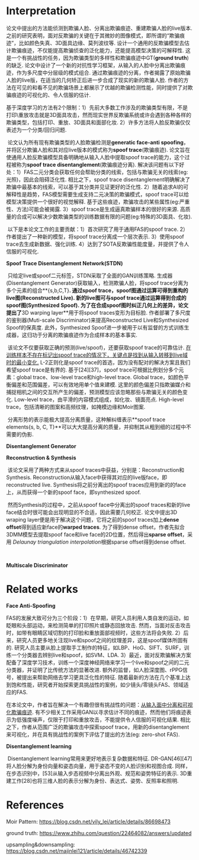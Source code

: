 # Interpretation

​		论文中提出的方法能侦测到欺骗人脸、分离出欺骗痕迹、重建欺骗人脸的live版本. 之前的研究表明，面对反欺骗的关键在于其微妙的图像模式，即所谓的“欺骗痕迹”，比如颜色失真、3D面具边缘、莫列波纹等. 设计一个通用的反欺骗模型去估计欺骗痕迹，不仅能提高欺骗侦查的泛化能力，还能提高模型决策的可解释性. 这是一个有挑战性的任务，因为欺骗类型的多样性和欺骗痕迹中GT(**ground truth**)的缺乏. 论文中设计了一个新的对抗性学习框架，从输入的人脸中分离出欺骗痕迹，作为多尺度中分层级的模式组合. 通过欺骗痕迹的分离，作者揭露了原始欺骗人脸的live版，在适当的几何矫正后进一步合成了现实的新的欺骗人脸. 作者的方法在可见的和看不见的欺骗场景上都展示了优越的欺骗检测性能，同时提供了对欺骗痕迹的可视化的、令人信服的估计.

​		基于深度学习的方法有2个限制：1）先前大多数工作涉及的欺骗类型有限，不是打印\重放攻击就是3D面具攻击，然而现实世界反欺骗系统或许会遇到各种各样的欺骗类型，包括打印、重放、3D面具和面部化妆. 2）许多方法将人脸反欺骗仅仅表述为一个分类/回归问题.

​		论文认为所有现有欺骗类型的人脸欺骗检测是**generatic face-anti spoofing**，并将区分欺骗人脸和其对应live版本的模式称为**spoof trace**(欺骗痕迹). 论文旨在使通用人脸反欺骗模型具备明确地从输入人脸中提取spoof trace的能力，这个过程被称为**spoof trace disentanglement**(欺骗痕迹分离). 解决该问题有以下好处：1）FAS二元分类会获取任何会帮助分类的线索，包括与欺骗无关的线索(eg:光照)，因此会阻碍泛化性. 相比之下，spoof trace disentanglement明确解决了欺骗中最基本的线索，可以基于其分类并见证更好的泛化性. 2）随着追求AI的可解释性是趋势，FAS模型需要生成支持二元决策的欺骗模式，spoof trace可以给模型决策提供一个很好的视觉解释. 基于这些痕迹，欺骗攻击的某些属性(eg:严重性、方法)可能会被揭露. 3）spoof trace是生成逼真欺骗样本的很好的来源. 高质量的合成可以解决少数欺骗类型的训练数据有限的问题(eg:特殊的3D面具、化妆).		

​		以下是本论文工作的主要贡献：1）首次研究了用于通用FAS的spoof trace. 2）作者提出了一种新的模型，将spoof trace分离成一个层次表示. 3）使用spoof trace去生成新数据、强化训练. 4）达到了SOTA反欺骗性能度量，并提供了令人信服的可视化.

**Spoof Trace Disentanglement Network(STDN)**

​		只给定live或spoof二元标签，STDN采取了全面的GAN训练策略. 生成器(Disentanglement Generator)获取输入，检测欺骗人脸，将spoof trace分离为多个元素的组合**{s,b,C,T}**. 通过spoof trace，spoof图通过运算可得到重构的live图(**Reconstructed Live**). 新的live图可与spoof trace通过运算得到合成的spoof图(**Synthesized Spoof**). 为了在合成spoof图时纠正几何上的差异，论文提出了**3D warping layer**用于将spoof traces变形为目标脸. 作者部署了多尺度的鉴别器(Muti-scale Discriminator)来提高Reconstructed Live和Synthesized Spoof的保真度. 此外，Synthesized Spoof进一步被用于以有监督的方式训练生成器，这归功于分离的欺骗痕迹作为合成样本的基本事实. 

​		该论文不仅要获取正确的预测(live/spoof)，还要获取spoof trace的可靠估计. <u>在训练样本不存在标记出spoof trace的情况下，关键点是找到从输入转移到live域时的最小变化.</u>  L-2正则化是spoof trace的首选，因为没有配对的解决方案且我们希望spoof trace是有界的. 基于[24]\[37]，spoof trace可根据比例划分多个元素：global trace、low-level trace和high-level trace. Global trace，如颜色平衡偏差和范围偏差，可以有效地用单个值来建模. 这里的颜色偏差只指欺骗媒介和捕捉相机之间的交互所产生的偏差，预测模型应该忽略那些与欺骗无关的颜色变化. Low-level trace，由平滑的内容模式组成，如化妆、镜面亮点. High-level trace，包括清晰的图案和高频纹理，如掩模边缘和Moir图案. 

​		分离形势的表示能极大提高分离质量，这种解纠缠表示**spoof trace elements{s, b, C, T}**可以大大提高分离的质量，并抑制其从粗到细的过程中不需要的伪影. 

**Disentanglement Generator**



**Reconstruction & Synthesis**

​		该论文采用了两种方式来从spoof traces中获益，分别是：Reconstruction和Synthesis. Reconstruction从输入face中获得其对应的live版face，即reconstructed live. Synthesis将之前分离出的spoof traces应用到新的的face上，从而获得一个新的spoof face，即synthesized spoof. 

​		然而Synthesis的过程中，之前从spoof face中分离出的spoof traces和新的live face结合时很可能会出现明显的不合适，因此需要几何校正. 论文中提出3D wraping layer便是用于解决这个问题，它将之前的spoof traces加上**dense offset**得到适应新face的**warped traces**. 为了得到dense offset，作者先拟合3DMM模型去提取spoof face和live face的2D位置，然后得出**sparse offset**，采用 *Delaunay triangulation interpolation*根据sparse offset得到dense offset. 

​		

**Multiscale Discriminator**



# Related works

**Face Anti-Spoofing**

​		FAS的发展大致可分为三个阶段：1）在早期，研究人员利用人类自发的运动，如眨眼和头部运动，来检测简单的打印照片或静态回放攻击. 然而，当面对反击攻击时，如带有眼睛区域切割的打印脸和重放面部视频时，这些方法将会失败. 2）后来，研究人员更多地关注现live和spoof之间的纹理差异，这是spoof媒体所固有的. 研究人员主要从脸上提取手工制作的特征，如LBP、HoG、SIFT、SURF，训练一个分类器去辨别live和spoof，如SVM、LDA. 3）最近，面对反欺骗解决方案配备了深度学习技术，训练一个深度神经网络来学习一个live和spoof之间的二元分类器，并证明了比传统方法的显著改进. 额外的监督，如人脸深度图、rPPG信号，被提出来帮助网络去学习更具泛化性的特征. 随着最新的方法在几个基准上达到饱和性能，研究者开始探索更具挑战性的案例，如少镜头/零镜头FAS、领域适应的FAS.

​		在本论文中，作者旨在解决一个有趣但很有挑战性的问题：<u>从输入面中分离和可视化欺骗痕迹</u>. 有不少相关工作采用GAN以寻求估计不同的痕迹，然而他们将痕迹表示为低强度噪声，仅限于打印和重放攻击，不能提供令人信服的可视化结果. 相比之下，作者从范围广泛的欺骗攻击中探索spoof trace，用新的disentanglement来可视化，并在具有挑战性的案例下评估了提出的方法(eg: zero-shot FAS). 

**Disentanglement learning**

​		Disentanglement learning常用来更好地表示复杂数据和特征. DR-GAN[46]\[47]将人脸分解为身份向量和姿态向量，用于姿态不变的人脸识别和视图合成. 同样，在步态识别中，[53]从输入步态视频中分离出外观、规范和姿势特征的表示. 3D重建工作[28]也将三维人脸的表示分解为身份、表达式、姿势、反照率和照明. 

# References

Moir Pattern: https://blog.csdn.net/vily_lei/article/details/86698473

ground truth: https://www.zhihu.com/question/22464082/answers/updated

upsampling&downsampling: https://blog.csdn.net/majinlei121/article/details/46742339